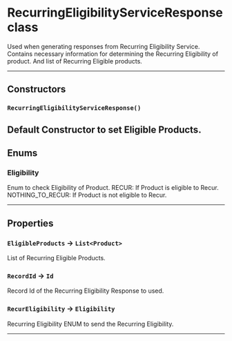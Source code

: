# RecurringEligibilityServiceResponse class

Used when generating responses from Recurring Eligibility Service. Contains necessary information for determining the Recurring Eligibility of product. And list of Recurring Eligible products.

---
## Constructors
### `RecurringEligibilityServiceResponse()`

Default Constructor to set Eligible Products.
---
## Enums
### Eligibility


Enum to check Eligibility of Product. RECUR: If Product is eligible to Recur. NOTHING_TO_RECUR: If Product is not eligible to Recur.

---
## Properties

### `EligibleProducts` → `List<Product>`

List of Recurring Eligible Products.

### `RecordId` → `Id`

Record Id of the Recurring Eligibility Response to used.

### `RecurEligibility` → `Eligibility`

Recurring Eligibility ENUM to send the Recurring Eligibility.

---
